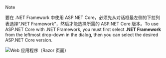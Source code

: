   > [!NOTE]
  > <span data-ttu-id="396dd-101">要在 .NET Framework 中使用 ASP.NET Core，必须先从对话框最左侧的下拉列表选择“.NET Framework”，然后才能选择所需的 ASP.NET Core 版本。</span><span class="sxs-lookup"><span data-stu-id="396dd-101">To use ASP.NET Core with .NET Framework, you must first select **.NET Framework** from the leftmost drop-down in the dialog, then you can select the desired ASP.NET Core version.</span></span>

  ![Web 应用程序（Razor 页面）](../tutorials/razor-pages/razor-pages-start/_static/np2.png)